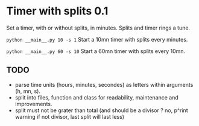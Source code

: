 # Timer with splits 0.1

Set a timer, with or without splits, in minutes. Splits and timer rings a tune.

``python __main__.py 10 -s 1`` Start a 10mn timer with splits every minutes.

``python __main__.py 60 -s 10`` Start a 60mn timer with splits every 10mn.


## TODO
- parse time units (hours, minutes, secondes) as letters within arguments (h, mn, s).
- split into files, function and class for readability, maintenance and improvements.
- split must not be grater than total (and should be a divisor ? no, p^rint warning if not divisor, last split will last less)
